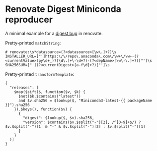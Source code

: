 # Renovate Digest Miniconda reproducer

A minimal example for a [digest bug](https://github.com/renovatebot/renovate/discussions/28343#discussioncomment-9509852) in renovate.

Pretty-printed `matchString`:

```
# renovate:\s*datasource=(?<datasource>[\w\.]+?)\s
INSTALLER_URL=["']https:\/\/repo\.anaconda\.com\/\w+\/\w+-(?<currentValue>(py\d+_)?[\d\.]+\-\d+?)-(?<depName>[\w\-\.]+?)["']\s
SHA256SUM=["'](?<currentDigest>[a-f\d]+?)["']\s
```

Pretty-printed `transformTemplate`:

```
{
  "releases": [
    $map($sift($, function($v, $k) {
      $not($k.$contains("latest"))
      and $v.sha256 = $lookup($, "Miniconda3-latest-{{ packageName }}").sha256
    }).$keys(), function($v) {
      {
        "digest": $lookup($, $v).sha256,
        "version": $contains($v.$split("-")[2], /^[0-9]+$/) ? $v.$split("-")[1] & "-" & $v.$split("-")[2] : $v.$split("-")[1]
      }
    }
  )]
}
```

